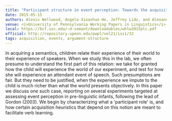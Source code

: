 ```yaml
---
title: "Participant structure in event perception: Towards the acquisition of implicitly 3-place predicates"
date: 2015-05-15
authors: Alexis Wellwood, Angela Xioaxhue He, Jeffrey Lidz, and Alexander Williams
venue: <i>University of Pennsylvania Working Papers in Linguistics</i>
local: https://bcf.usc.edu/~d-semant/downloadables/whlw2015plc.pdf 
official: http://repository.upenn.edu/pwpl/vol21/iss1/32
tags: acquisition, events, argument-structure
---
```


In acquiring a semantics, children relate their experience of their world to their experience of speakers. When we study this in the lab, we often presume to understand the first part of this relation: we take for granted how the child will experience the world of our experiment, and test for how she will experience an attendant event of speech. Such presumptions are fair. But they need to be justified, when the experience we impute to the child is much richer than what the world presents objectively. In this paper we discuss one such case, reporting on several experiments targeted at assessing event perception in pre-linguistic infants, following the lead of Gordon (2003). We begin by characterizing what a \'participant role\' is, and how certain acquisition heuristics that depend on this notion are meant to facilitate verb learning.

